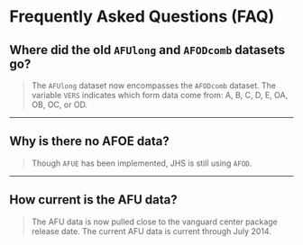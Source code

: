 # Frequently Asked Questions (FAQ)

## Where did the old `AFUlong` and `AFODcomb` datasets go?
> The `AFUlong` dataset now encompasses the `AFODcomb` dataset. The variable `VERS` indicates which form data come from: A, B, C, D, E, OA, OB, OC, or OD. 

---

## Why is there no AFOE data?
> Though `AFUE` has been implemented, JHS is still using `AFOD`.

---

## How current is the AFU data?
> The AFU data is now pulled close to the vanguard center package release date. The current AFU data is current through July 2014.
